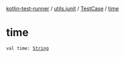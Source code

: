[kotlin-test-runner](../../index.md) / [utils.junit](../index.md) / [TestCase](index.md) / [time](./time.md)

# time

`val time: `[`String`](https://kotlinlang.org/api/latest/jvm/stdlib/kotlin/-string/index.html)